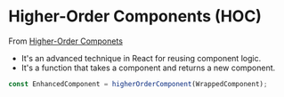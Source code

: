 # Higher-Order Components (HOC)
From [Higher-Order Componets](https://reactjs.org/docs/higher-order-components.html)

- It's an advanced technique in React for reusing component logic.
- It's a function that takes a component and returns a new component.

```javascript
const EnhancedComponent = higherOrderComponent(WrappedComponent);
```

